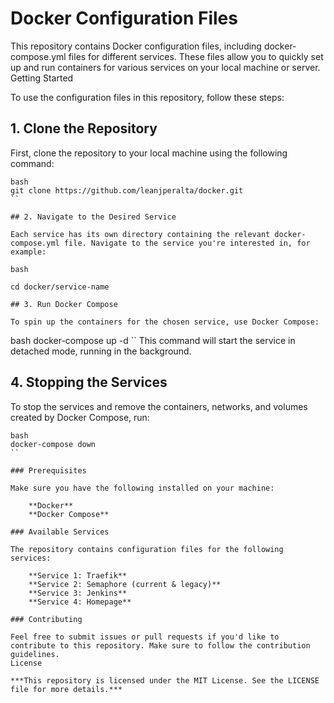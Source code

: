 # Docker Configuration Files

This repository contains Docker configuration files, including docker-compose.yml files for different services. These files allow you to quickly set up and run containers for various services on your local machine or server.
Getting Started

To use the configuration files in this repository, follow these steps:

## 1. Clone the Repository

First, clone the repository to your local machine using the following command:
```
bash
git clone https://github.com/leanjperalta/docker.git
``

## 2. Navigate to the Desired Service

Each service has its own directory containing the relevant docker-compose.yml file. Navigate to the service you're interested in, for example:

bash

cd docker/service-name

## 3. Run Docker Compose

To spin up the containers for the chosen service, use Docker Compose:
```
bash
docker-compose up -d
``
This command will start the service in detached mode, running in the background.

## 4. Stopping the Services

To stop the services and remove the containers, networks, and volumes created by Docker Compose, run:
```
bash
docker-compose down
``

### Prerequisites

Make sure you have the following installed on your machine:

    **Docker**
    **Docker Compose**

### Available Services

The repository contains configuration files for the following services:

    **Service 1: Traefik**
    **Service 2: Semaphore (current & legacy)**
    **Service 3: Jenkins**
    **Service 4: Homepage**

### Contributing

Feel free to submit issues or pull requests if you'd like to contribute to this repository. Make sure to follow the contribution guidelines.
License

***This repository is licensed under the MIT License. See the LICENSE file for more details.***
